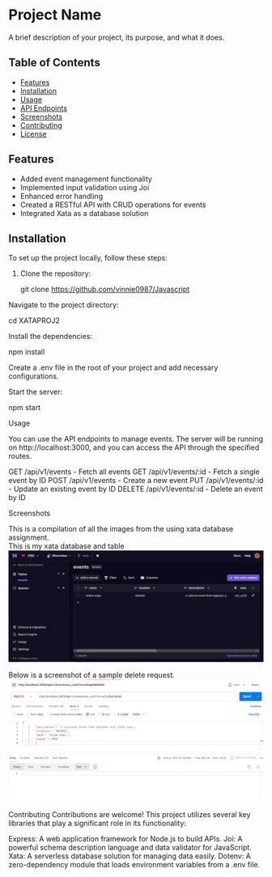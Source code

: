 # Project Name

A brief description of your project, its purpose, and what it does.

## Table of Contents

- [Features](#features)
- [Installation](#installation)
- [Usage](#usage)
- [API Endpoints](#api-endpoints)
- [Screenshots](#screenshots)
- [Contributing](#contributing)
- [License](#license)

## Features

- Added event management functionality
- Implemented input validation using Joi
- Enhanced error handling
- Created a RESTful API with CRUD operations for events
- Integrated Xata as a database solution

## Installation

To set up the project locally, follow these steps:

1. Clone the repository:

   git clone https://github.com/vinnie0987/Javascript


Navigate to the project directory:

cd XATAPROJ2



Install the dependencies:

npm install   


Create a .env file in the root of your project and add necessary configurations.


Start the server:

npm start


Usage

You can use the API endpoints to manage events. The server will be running on http://localhost:3000, and you can access the API through the specified routes.

GET /api/v1/events - Fetch all events
GET /api/v1/events/:id - Fetch a single event by ID
POST /api/v1/events - Create a new event
PUT /api/v1/events/:id - Update an existing event by ID
DELETE /api/v1/events/:id - Delete an event by ID


Screenshots

This is a compilation of all the images from the using xata database assignment.    
This is my xata database and table
![alt](./imagesxata/xata1.jpg)
   

Below is a screenshot of a sample delete request.
![alt](./imagesxata/deletexata.png)





Contributing
Contributions are welcome! This project utilizes several key libraries that play a significant role in its functionality:

Express: A web application framework for Node.js to build APIs.
Joi: A powerful schema description language and data validator for JavaScript.
Xata: A serverless database solution for managing data easily.
Dotenv: A zero-dependency module that loads environment variables from a .env file.
